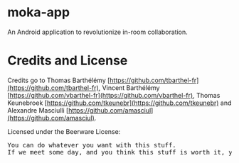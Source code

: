 moka-app
========

An Android application to revolutionize in-room collaboration.

Credits and License
========
Credits go to Thomas Barthélémy [https://github.com/tbarthel-fr](https://github.com/tbarthel-fr), Vincent Barthélémy [https://github.com/vbarthel-fr](https://github.com/vbarthel-fr),
Thomas Keunebroek [https://github.com/tkeunebr](https://github.com/tkeunebr) and Alexandre Masciulli [https://github.com/amasciul](https://github.com/amasciul).

Licensed under the Beerware License:

<pre>
You can do whatever you want with this stuff.
If we meet some day, and you think this stuff is worth it, you can buy us a beer (or basically anything else) in return.
</pre>
